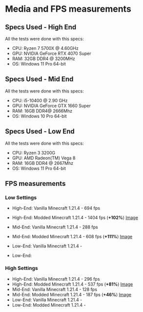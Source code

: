 # Media and FPS measurements

## Specs Used - High End

All the tests were done with this specs:

- CPU: Ryzen 7 5700X @ 4.60GHz
- GPU: NVIDIA GeForce RTX 4070 Super
- RAM: 32GB DDR4 @ 3200MHz
- OS: Windows 11 Pro 64-bit

## Specs Used - Mid End

All the tests were done with this specs:

- CPU: i5-10400 @ 2.90 GHz
- GPU: NVIDIA GeForce GTX 1660 Super
- RAM: 16GB DDR4@ 2666Mhz
- OS: Windows 10 Pro 64-bit

## Specs Used - Low End

All the tests were done with this specs:

- CPU: Ryzen 3 3200G
- GPU: AMD Radeon(TM) Vega 8
- RAM: 16GB DDR4 @ 2667Mhz
- OS: Windows 11 Pro 64-bit

## FPS measurements

### Low Settings

- High-End: Vanilla Minecraft 1.21.4 - 694 fps 
- High-End: Modded Minecraft 1.21.4 - 1404 fps (**+102%**)
[Image](./Low_HighEnd.png)
- Mid-End: Vanilla Minecraft 1.21.4 - 288 fps 
- Mid-End: Modded Minecraft 1.21.4 - 608 fps (**+111%**)
[Image](./Low_MidEnd.png)

- Low-End: Vanilla Minecraft 1.21.4 -
- Low-End:

### High Settings

- High-End: Vanilla Minecraft 1.21.4 - 296 fps
- High-End: Modded Minecraft 1.21.4 - 537 fps (**+81%**)
  [Image](./High_HighEnd.png)
- Mid-End: Vanilla Minecraft 1.21.4 - 128 fps
- Mid-End: Modded Minecraft 1.21.4 - 187 fps (**+46%**)
  [Image](./High_MidEnd.png)
- Low-End: Vanilla Minecraft 1.21.4 -
- Low-End: Modded Minecraft 1.21.4 -



